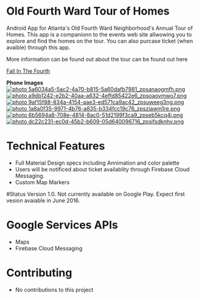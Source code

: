 # Old Fourth Ward Tour of Homes

Android App for Atlanta's Old Fourth Ward Neighborhood's Annual Tour of Homes. This app is a companionn to the events web site allwowing you to explore and find the homes on the tour. You can also purcase ticket (when avaible) through this app.

More information can be found out about the tour can be found out here

<a href="http://fallinthe4thward.com/">Fall In The Fourth</a>

<b>Phone Images</b>
<br>
<a href="http://s70.photobucket.com/user/chare37/media/5a6034a5-5ac2-4a70-b815-5a60dafb7981_zpsanaogmfh.png.html" target="_blank"><img src="http://i70.photobucket.com/albums/i102/chare37/5a6034a5-5ac2-4a70-b815-5a60dafb7981_zpsanaogmfh.png" border="0" alt=" photo 5a6034a5-5ac2-4a70-b815-5a60dafb7981_zpsanaogmfh.png"/></a>
<a href="http://s70.photobucket.com/user/chare37/media/a9db1242-e2b2-40aa-a632-4effd85422e6_zpsoaovmwo7.png.html" target="_blank"><img src="http://i70.photobucket.com/albums/i102/chare37/a9db1242-e2b2-40aa-a632-4effd85422e6_zpsoaovmwo7.png" border="0" alt=" photo a9db1242-e2b2-40aa-a632-4effd85422e6_zpsoaovmwo7.png"/></a>
<a href="http://s70.photobucket.com/user/chare37/media/9af15f88-834a-4154-aae3-ed571ca9ac42_zpsuweeg3ng.png.html" target="_blank"><img src="http://i70.photobucket.com/albums/i102/chare37/9af15f88-834a-4154-aae3-ed571ca9ac42_zpsuweeg3ng.png" border="0" alt=" photo 9af15f88-834a-4154-aae3-ed571ca9ac42_zpsuweeg3ng.png"/></a>
<a href="http://s70.photobucket.com/user/chare37/media/1a8a0f35-9971-4b76-a835-b334fcc19c76_zpsziawm1re.png.html" target="_blank"><img src="http://i70.photobucket.com/albums/i102/chare37/1a8a0f35-9971-4b76-a835-b334fcc19c76_zpsziawm1re.png" border="0" alt=" photo 1a8a0f35-9971-4b76-a835-b334fcc19c76_zpsziawm1re.png"/></a>
<a href="http://s70.photobucket.com/user/chare37/media/6b5694a8-708e-4814-8ac0-51d2199f3ca9_zpseb5kcq4i.png.html" target="_blank"><img src="http://i70.photobucket.com/albums/i102/chare37/6b5694a8-708e-4814-8ac0-51d2199f3ca9_zpseb5kcq4i.png" border="0" alt=" photo 6b5694a8-708e-4814-8ac0-51d2199f3ca9_zpseb5kcq4i.png"/></a>
<a href="http://s70.photobucket.com/user/chare37/media/dc22c231-ec0d-45b2-b609-05d640096716_zpsifsdknhv.png.html" target="_blank"><img src="http://i70.photobucket.com/albums/i102/chare37/dc22c231-ec0d-45b2-b609-05d640096716_zpsifsdknhv.png" border="0" alt=" photo dc22c231-ec0d-45b2-b609-05d640096716_zpsifsdknhv.png"/></a>
# Technical Features
* Full Material Design specs including Annimation and color palette
* Users will be notificed about ticket availablity through Firebase Cloud Messaging.
* Custom Map Markers

#Status
Version 1.0. Not currently available on Google Play. Expect first vesion avaiable in June 2016.<br>

# Google Services APIs
* Maps
* Firebase Cloud Messaging

# Contributing<br>
* No contributions to this project

